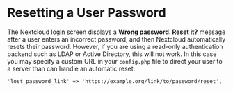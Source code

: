 Resetting a User Password
=========================

The Nextcloud login screen displays a **Wrong password. Reset it?**
message after a user enters an incorrect password, and then Nextcloud
automatically resets their password. However, if you are using a
read-only authentication backend such as LDAP or Active Directory, this
will not work. In this case you may specify a custom URL in your
`config.php` file to direct your user to a server than can handle an
automatic reset:

    'lost_password_link' => 'https://example.org/link/to/password/reset',
